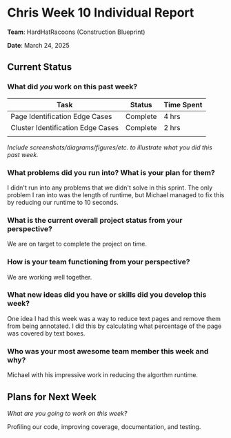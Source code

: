 # Chris Week 10 Individual Report

**Team**: HardHatRacoons (Construction Blueprint)

**Date**: March 24, 2025

## Current Status

### What did _you_ work on this past week?

| Task                                | Status      | Time Spent | 
| ----------------------------------- | ----------- | ---------- |
| Page Identification Edge Cases      | Complete | 4 hrs     |
| Cluster Identification Edge Cases   | Complete | 2 hrs    |
|                                     |             |            |

*Include screenshots/diagrams/figures/etc. to illustrate what you did this past week.*


### What problems did you run into? What is your plan for them?
I didn't run into any problems that we didn't solve in this sprint. The only problem I ran into was the length of runtime, but Michael managed to fix this by reducing our runtime to 10 seconds.


### What is the current overall project status from your perspective? 
We are on target to complete the project on time.


### How is your team functioning from your perspective?
We are working well together.


### What new ideas did you have or skills did you develop this week?
One idea I had this week was a way to reduce text pages and remove them from being annotated. I did this by calculating what percentage of the page was covered by text boxes.


### Who was your most awesome team member this week and why?
Michael with his impressive work in reducing the algorthm runtime.


## Plans for Next Week

*What are you going to work on this week?*

Profiling our code, improving coverage, documentation, and testing.
